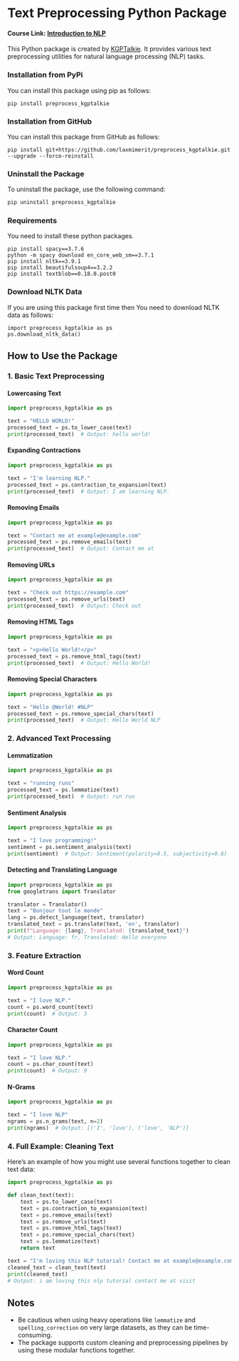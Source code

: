 # Text Preprocessing Python Package


#### Course Link: [Introduction to NLP](https://bit.ly/intro_nlp)

This Python package is created by [KGPTalkie](https://youtube.com/kgptalkie). It provides various text preprocessing utilities for natural language processing (NLP) tasks.

### Installation from PyPi
You can install this package using pip as follows:
```
pip install preprocess_kgptalkie
```

### Installation from GitHub
You can install this package from GitHub as follows:
```
pip install git+https://github.com/laxmimerit/preprocess_kgptalkie.git --upgrade --force-reinstall
```

### Uninstall the Package

To uninstall the package, use the following command:

```bash
pip uninstall preprocess_kgptalkie
```

### Requirements
You need to install these python packages.
```
pip install spacy==3.7.6
python -m spacy download en_core_web_sm==3.7.1
pip install nltk==3.9.1
pip install beautifulsoup4==3.2.2
pip install textblob==0.18.0.post0
```

### Download NLTK Data
If you are using this package first time then You need to download NLTK data as follows:
```
import preprocess_kgptalkie as ps
ps.download_nltk_data()
```

## How to Use the Package

### 1. Basic Text Preprocessing

#### Lowercasing Text

```python
import preprocess_kgptalkie as ps

text = "HELLO WORLD!"
processed_text = ps.to_lower_case(text)
print(processed_text)  # Output: hello world!
```

#### Expanding Contractions

```python
import preprocess_kgptalkie as ps

text = "I'm learning NLP."
processed_text = ps.contraction_to_expansion(text)
print(processed_text)  # Output: I am learning NLP.
```

#### Removing Emails

```python
import preprocess_kgptalkie as ps

text = "Contact me at example@example.com"
processed_text = ps.remove_emails(text)
print(processed_text)  # Output: Contact me at 
```

#### Removing URLs

```python
import preprocess_kgptalkie as ps

text = "Check out https://example.com"
processed_text = ps.remove_urls(text)
print(processed_text)  # Output: Check out
```

#### Removing HTML Tags

```python
import preprocess_kgptalkie as ps

text = "<p>Hello World!</p>"
processed_text = ps.remove_html_tags(text)
print(processed_text)  # Output: Hello World!
```

#### Removing Special Characters

```python
import preprocess_kgptalkie as ps

text = "Hello @World! #NLP"
processed_text = ps.remove_special_chars(text)
print(processed_text)  # Output: Hello World NLP
```

### 2. Advanced Text Processing

#### Lemmatization

```python
import preprocess_kgptalkie as ps

text = "running runs"
processed_text = ps.lemmatize(text)
print(processed_text)  # Output: run run
```

#### Sentiment Analysis

```python
import preprocess_kgptalkie as ps

text = "I love programming!"
sentiment = ps.sentiment_analysis(text)
print(sentiment)  # Output: Sentiment(polarity=0.5, subjectivity=0.6)
```

#### Detecting and Translating Language

```python
import preprocess_kgptalkie as ps
from googletrans import Translator

translator = Translator()
text = "Bonjour tout le monde"
lang = ps.detect_language(text, translator)
translated_text = ps.translate(text, 'en', translator)
print(f"Language: {lang}, Translated: {translated_text}")
# Output: Language: fr, Translated: Hello everyone
```

### 3. Feature Extraction

#### Word Count

```python
import preprocess_kgptalkie as ps

text = "I love NLP."
count = ps.word_count(text)
print(count)  # Output: 3
```

#### Character Count

```python
import preprocess_kgptalkie as ps

text = "I love NLP."
count = ps.char_count(text)
print(count)  # Output: 9
```

#### N-Grams

```python
import preprocess_kgptalkie as ps

text = "I love NLP"
ngrams = ps.n_grams(text, n=2)
print(ngrams)  # Output: [('I', 'love'), ('love', 'NLP')]
```

### 4. Full Example: Cleaning Text

Here’s an example of how you might use several functions together to clean text data:

```python
import preprocess_kgptalkie as ps

def clean_text(text):
    text = ps.to_lower_case(text)
    text = ps.contraction_to_expansion(text)
    text = ps.remove_emails(text)
    text = ps.remove_urls(text)
    text = ps.remove_html_tags(text)
    text = ps.remove_special_chars(text)
    text = ps.lemmatize(text)
    return text

text = "I'm loving this NLP tutorial! Contact me at example@example.com. Visit https://example.com."
cleaned_text = clean_text(text)
print(cleaned_text)
# Output: i am loving this nlp tutorial contact me at visit
```

## Notes

- Be cautious when using heavy operations like `lemmatize` and `spelling_correction` on very large datasets, as they can be time-consuming.
- The package supports custom cleaning and preprocessing pipelines by using these modular functions together.











